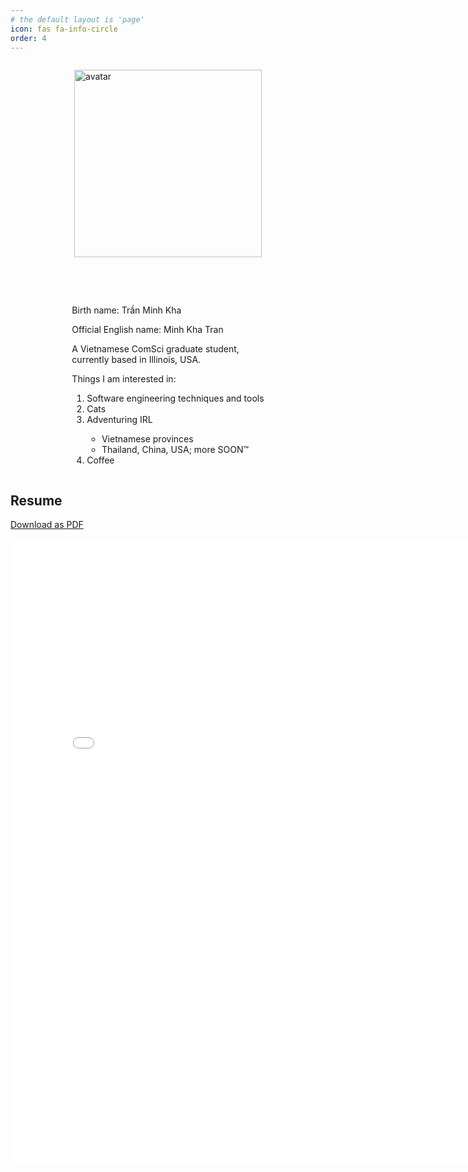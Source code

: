 ```yaml
---
# the default layout is 'page'
icon: fas fa-info-circle
order: 4
---
```


<div
  style="
  flex-direction: row;
  gap: 3rem;
  display:flex;
  flex-wrap: wrap-reverse;
  justify-content: center; 
  "
>
  <div>
    <p>Birth name: Trần Minh Kha</p>
    <p>Official English name: Minh Kha Tran</p>
    <p>A Vietnamese ComSci graduate student, <br>currently based in Illinois, USA.</p>
    <p>Things I am interested in:</p>
    <ol>
      <li>Software engineering techniques and tools</li>
      <li>Cats</li>
      <li>Adventuring IRL</li>
          <ul>
            <li>Vietnamese provinces</li>
            <li>Thailand, China, USA; more SOON™</li>
          </ul>
      <li>Coffee</li>
    </ol>
  </div>

  <img 
  style="
  width: 300px;
  height: 300px;
  float: left;
  margin: .75rem 1rem 1.5rem 1 rem !important;
  "
  src="../assets/img/preview/preview.avif"
  alt="avatar">
</div>


## Resume

<a href="../assets/resume/mktran-resume-summer2026.pdf" download="mktran_resume.pdf">Download as PDF</a>

<div>
<embed 
  frameBorder="0"
  scrolling="auto"
  height="1000px"
  width="800px"
  type="application/pdf"
  src="../assets/resume/mktran-resume-summer2026.pdf"
  alt="Resume PDF preview"
>
</embed>
